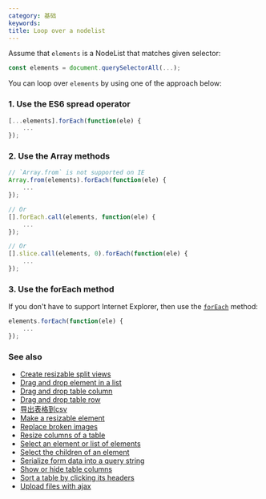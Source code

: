 ```yaml
---
category: 基础
keywords:
title: Loop over a nodelist
---
```


Assume that `elements` is a NodeList that matches given selector:

```js
const elements = document.querySelectorAll(...);
```

You can loop over `elements` by using one of the approach below:

### 1. Use the ES6 spread operator

```js
[...elements].forEach(function(ele) {
    ...
});
```

### 2. Use the Array methods

```js
// `Array.from` is not supported on IE
Array.from(elements).forEach(function(ele) {
    ...
});

// Or
[].forEach.call(elements, function(ele) {
    ...
});

// Or
[].slice.call(elements, 0).forEach(function(ele) {
    ...
});
```

### 3. Use the forEach method

If you don't have to support Internet Explorer, then use the [`forEach`](https://developer.mozilla.org/en-US/docs/Web/API/NodeList/forEach) method:

```js
elements.forEach(function(ele) {
    ...
});
```

### See also

-   [Create resizable split views](/create-resizable-split-views)
-   [Drag and drop element in a list](/drag-and-drop-element-in-a-list)
-   [Drag and drop table column](/drag-and-drop-table-column)
-   [Drag and drop table row](/drag-and-drop-table-row)
-   [导出表格到csv](/export-a-table-to-csv)
-   [Make a resizable element](/make-a-resizable-element)
-   [Replace broken images](/replace-broken-images)
-   [Resize columns of a table](/resize-columns-of-a-table)
-   [Select an element or list of elements](/select-an-element-or-list-of-elements)
-   [Select the children of an element](/select-the-children-of-an-element)
-   [Serialize form data into a query string](/serialize-form-data-into-a-query-string)
-   [Show or hide table columns](/show-or-hide-table-columns)
-   [Sort a table by clicking its headers](/sort-a-table-by-clicking-its-headers)
-   [Upload files with ajax](/upload-files-with-ajax)
